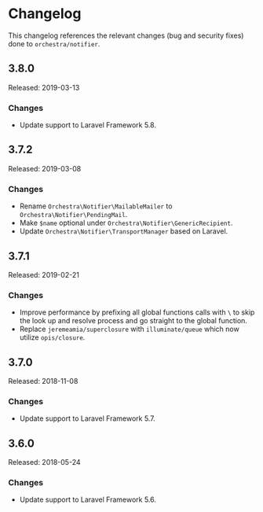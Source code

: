 # Changelog

This changelog references the relevant changes (bug and security fixes) done to `orchestra/notifier`.

## 3.8.0

Released: 2019-03-13

### Changes

* Update support to Laravel Framework 5.8.

## 3.7.2

Released: 2019-03-08

### Changes

* Rename `Orchestra\Notifier\MailableMailer` to `Orchestra\Notifier\PendingMail`.
* Make `$name` optional under `Orchestra\Notifier\GenericRecipient`.
* Update `Orchestra\Notifier\TransportManager` based on Laravel.

## 3.7.1

Released: 2019-02-21

### Changes

* Improve performance by prefixing all global functions calls with `\` to skip the look up and resolve process and go straight to the global function.
* Replace `jeremeamia/superclosure` with `illuminate/queue` which now utilize `opis/closure`.

## 3.7.0

Released: 2018-11-08

### Changes

* Update support to Laravel Framework 5.7.

## 3.6.0

Released: 2018-05-24

### Changes

* Update support to Laravel Framework 5.6.
